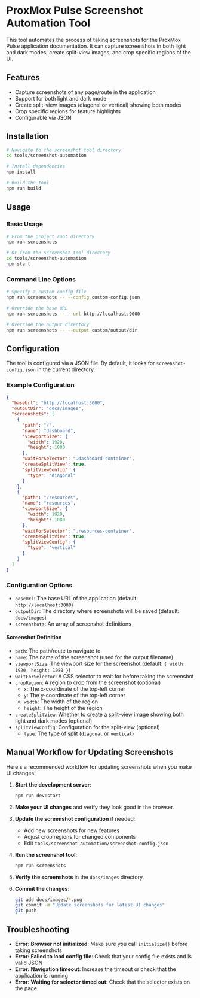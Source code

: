 # ProxMox Pulse Screenshot Automation Tool

This tool automates the process of taking screenshots for the ProxMox Pulse application documentation. It can capture screenshots in both light and dark modes, create split-view images, and crop specific regions of the UI.

## Features

- Capture screenshots of any page/route in the application
- Support for both light and dark mode
- Create split-view images (diagonal or vertical) showing both modes
- Crop specific regions for feature highlights
- Configurable via JSON

## Installation

```bash
# Navigate to the screenshot tool directory
cd tools/screenshot-automation

# Install dependencies
npm install

# Build the tool
npm run build
```

## Usage

### Basic Usage

```bash
# From the project root directory
npm run screenshots

# Or from the screenshot tool directory
cd tools/screenshot-automation
npm start
```

### Command Line Options

```bash
# Specify a custom config file
npm run screenshots -- --config custom-config.json

# Override the base URL
npm run screenshots -- --url http://localhost:9000

# Override the output directory
npm run screenshots -- --output custom/output/dir
```

## Configuration

The tool is configured via a JSON file. By default, it looks for `screenshot-config.json` in the current directory.

### Example Configuration

```json
{
  "baseUrl": "http://localhost:3000",
  "outputDir": "docs/images",
  "screenshots": [
    {
      "path": "/",
      "name": "dashboard",
      "viewportSize": {
        "width": 1920,
        "height": 1080
      },
      "waitForSelector": ".dashboard-container",
      "createSplitView": true,
      "splitViewConfig": {
        "type": "diagonal"
      }
    },
    {
      "path": "/resources",
      "name": "resources",
      "viewportSize": {
        "width": 1920,
        "height": 1080
      },
      "waitForSelector": ".resources-container",
      "createSplitView": true,
      "splitViewConfig": {
        "type": "vertical"
      }
    }
  ]
}
```

### Configuration Options

- `baseUrl`: The base URL of the application (default: `http://localhost:3000`)
- `outputDir`: The directory where screenshots will be saved (default: `docs/images`)
- `screenshots`: An array of screenshot definitions

#### Screenshot Definition

- `path`: The path/route to navigate to
- `name`: The name of the screenshot (used for the output filename)
- `viewportSize`: The viewport size for the screenshot (default: `{ width: 1920, height: 1080 }`)
- `waitForSelector`: A CSS selector to wait for before taking the screenshot
- `cropRegion`: A region to crop from the screenshot (optional)
  - `x`: The x-coordinate of the top-left corner
  - `y`: The y-coordinate of the top-left corner
  - `width`: The width of the region
  - `height`: The height of the region
- `createSplitView`: Whether to create a split-view image showing both light and dark modes (optional)
- `splitViewConfig`: Configuration for the split-view (optional)
  - `type`: The type of split (`diagonal` or `vertical`)

## Manual Workflow for Updating Screenshots

Here's a recommended workflow for updating screenshots when you make UI changes:

1. **Start the development server**:
   ```bash
   npm run dev:start
   ```

2. **Make your UI changes** and verify they look good in the browser.

3. **Update the screenshot configuration** if needed:
   - Add new screenshots for new features
   - Adjust crop regions for changed components
   - Edit `tools/screenshot-automation/screenshot-config.json`

4. **Run the screenshot tool**:
   ```bash
   npm run screenshots
   ```

5. **Verify the screenshots** in the `docs/images` directory.

6. **Commit the changes**:
   ```bash
   git add docs/images/*.png
   git commit -m "Update screenshots for latest UI changes"
   git push
   ```

## Troubleshooting

- **Error: Browser not initialized**: Make sure you call `initialize()` before taking screenshots
- **Error: Failed to load config file**: Check that your config file exists and is valid JSON
- **Error: Navigation timeout**: Increase the timeout or check that the application is running
- **Error: Waiting for selector timed out**: Check that the selector exists on the page 